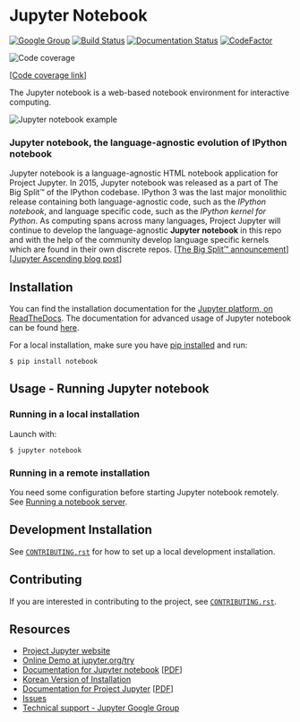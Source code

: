 # Jupyter Notebook

[![Google Group](https://img.shields.io/badge/-Google%20Group-lightgrey.svg)](https://groups.google.com/forum/#!forum/jupyter)
[![Build Status](https://travis-ci.org/vokt/notebook.svg?branch=master)](https://travis-ci.org/vokt/notebook)
[![Documentation Status](https://readthedocs.org/projects/jupyter-notebook/badge/?version=latest)](https://jupyter-notebook.readthedocs.io/en/latest/?badge=latest)
[![CodeFactor](https://www.codefactor.io/repository/github/vokt/notebook/badge/master)](https://www.codefactor.io/repository/github/vokt/notebook/overview/master)

![Code coverage](https://codecov.io/gh/vokt/notebook/commit/ccc1998ba97f9cd32bdf7316df3c9deadb5db42d/graphs/sunburst.svg "Code coverage")

[[Code coverage link](https://codecov.io/gh/vokt/notebook/commit/ccc1998ba97f9cd32bdf7316df3c9deadb5db42d/graphs/sunburst)]


The Jupyter notebook is a web-based notebook environment for interactive
computing.

![Jupyter notebook example](docs/resources/running_code_med.png "Jupyter notebook example")

### Jupyter notebook, the language-agnostic evolution of IPython notebook
Jupyter notebook is a language-agnostic HTML notebook application for
Project Jupyter. In 2015, Jupyter notebook was released as a part of
The Big Split™ of the IPython codebase. IPython 3 was the last major monolithic
release containing both language-agnostic code, such as the *IPython notebook*,
and language specific code, such as the *IPython kernel for Python*. As
computing spans across many languages, Project Jupyter will continue to develop the
language-agnostic **Jupyter notebook** in this repo and with the help of the
community develop language specific kernels which are found in their own
discrete repos.
[[The Big Split™ announcement](https://blog.jupyter.org/the-big-split-9d7b88a031a7)]
[[Jupyter Ascending blog post](https://blog.jupyter.org/jupyter-ascending-1bf5b362d97e)]

## Installation
You can find the installation documentation for the
[Jupyter platform, on ReadTheDocs](https://jupyter.readthedocs.io/en/latest/install.html).
The documentation for advanced usage of Jupyter notebook can be found
[here](https://jupyter-notebook.readthedocs.io/en/latest/).

For a local installation, make sure you have
[pip installed](https://pip.readthedocs.io/en/stable/installing/) and run:

    $ pip install notebook

## Usage - Running Jupyter notebook

### Running in a local installation

Launch with:

    $ jupyter notebook

### Running in a remote installation

You need some configuration before starting Jupyter notebook remotely. See [Running a notebook server](https://jupyter-notebook.readthedocs.io/en/stable/public_server.html).

## Development Installation

See [`CONTRIBUTING.rst`](CONTRIBUTING.rst) for how to set up a local development installation.

## Contributing

If you are interested in contributing to the project, see [`CONTRIBUTING.rst`](CONTRIBUTING.rst).

## Resources
- [Project Jupyter website](https://jupyter.org)
- [Online Demo at jupyter.org/try](https://jupyter.org/try)
- [Documentation for Jupyter notebook](https://jupyter-notebook.readthedocs.io/en/latest/) [[PDF](https://media.readthedocs.org/pdf/jupyter-notebook/latest/jupyter-notebook.pdf)]
- [Korean Version of Installation](https://github.com/ChungJooHo/Jupyter_Kor_doc/)
- [Documentation for Project Jupyter](https://jupyter.readthedocs.io/en/latest/index.html) [[PDF](https://media.readthedocs.org/pdf/jupyter/latest/jupyter.pdf)]
- [Issues](https://github.com/jupyter/notebook/issues)
- [Technical support - Jupyter Google Group](https://groups.google.com/forum/#!forum/jupyter)
